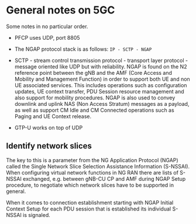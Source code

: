 # General notes on 5GC

Some notes in no particular order.

- PFCP uses UDP, port 8805

- The NGAP protocol stack is as follows:  `IP - SCTP - NGAP`
- SCTP - stream control transmission protocol - transport layer protocol - message oriented like UDP but with reliability. NGAP is found on the N2 reference point between the gNB and the AMF (Core Access and Mobility and Management Function) in order to support both UE and non UE associated services. This includes operations such as configuration updates, UE context transfer, PDU Session resource management and also support for mobility procedures. NGAP is also used to convey downlink and uplink NAS (Non Access Stratum) messages as a payload, as well as support CM Idle and CM Connected operations such as Paging and UE Context release.
- GTP-U works on top of UDP

## Identify network slices

The key to this is a parameter from the NG Application Protocol (NGAP) called the Single Network Slice Selection Assistance Information (S-NSSAI). When configuring virtual network functions in NG RAN there are lists of S-NSSAI exchanged, e.g. between gNB-CU CP and AMF during NGAP Setup procedure, to negotiate which network slices have to be supported in general. 

When it comes to connection establishment starting with NGAP Initial Context Setup for each PDU session that is established its individual S-NSSAI is signaled. 



